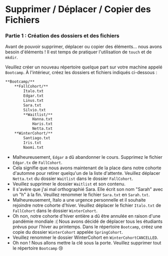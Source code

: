 # Supprimer / Déplacer / Copier des Fichiers

### Partie 1 : Création des dossiers et des fichiers
Avant de pouvoir supprimer, déplacer ou copier des éléments... nous avons besoin d'éléments ! Il est temps de pratiquer l'utilisation de `touch` et de `mkdir`.

Veuillez créer un nouveau répertoire quelque part sur votre machine appelé `Bootcamp`. À l'intérieur, créez les dossiers et fichiers indiqués ci-dessous :

```bash
**Bootcamp/**
	**FallCohort/**
		Italo.txt
		Edgar.txt
		Linus.txt
		Sara.txt 
		Silvio.txt
		**Waitlist/**
			Hanna.txt
			Haris.txt
			Netta.txt
	**WinterCohort/**
		Santiago.txt
		Iris.txt
		Naomi.txt
```

* Malheureusement, `Edgar` a dû abandonner le cours. Supprimez le fichier `Edgar.tx` de `FallCohort`.
* Cela signifie que nous avons maintenant de la place dans notre cohorte d'automne pour retirer quelqu'un de la liste d'attente. Veuillez déplacer `Netta.txt` du dossier `Waitlist` dans le dossier `FallCohort`.
* Veuillez supprimer le dossier `Waitlist` et son contenu.
* Il s'avère que j'ai mal orthographié Sara. Elle écrit son nom "Sarah" avec un "h" à la fin. Veuillez renommer le fichier `Sara.txt` en `Sarah.txt`.
* Malheureusement, Italo a une urgence personnelle et il souhaite rejoindre notre cohorte d'hiver. Veuillez déplacer le fichier `Italo.txt` de `FallCohort` dans le dossier `WinterCohort`.
* Oh non, notre cohorte d'hiver entière a dû être annulée en raison d'une pandémie mondiale :( Nous avons décidé de déplacer tous les étudiants prévus pour l'hiver au printemps. Dans le répertoire `Bootcamp`, créez une copie du dossier `WinterCohort` appelée `SpringCohort`.
* Veuillez renommer le dossier WinterCohort en `WinterCohortCANCELLED`.
* Oh non ! Nous allons mettre la clé sous la porte. Veuillez supprimer tout le répertoire `Bootcamp` 😢